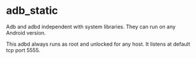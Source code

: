 # adb_static

Adb and adbd independent with system libraries. They can run on any Android version.

This adbd always runs as root and unlocked for any host. It listens at default tcp port 5555.
